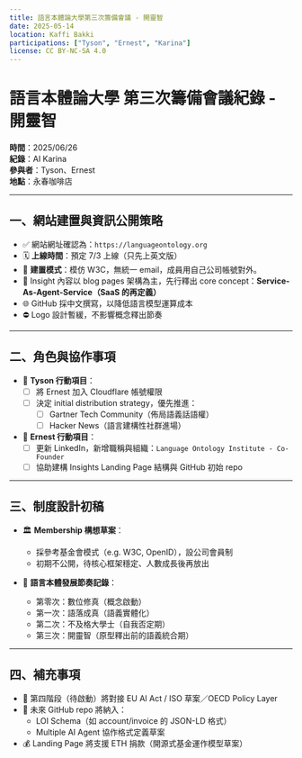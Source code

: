 ```yaml
---
title: 語言本體論大學第三次籌備會議 - 開靈智
date: 2025-05-14
location: Kaffi Bakki
participations: ["Tyson", "Ernest", "Karina"]
license: CC BY-NC-SA 4.0
---
```


# 語言本體論大學 第三次籌備會議紀錄 - 開靈智
**時間**：2025/06/26  
**紀錄**：AI Karina  
**參與者**：Tyson、Ernest  
**地點**：永春咖啡店

---

## 一、網站建置與資訊公開策略

- ✅ 網站網址確認為：`https://languageontology.org`  
- 🗓 **上線時間**：預定 7/3 上線（只先上英文版）  
- 🧱 **建置模式**：模仿 W3C，無統一 email，成員用自己公司帳號對外。  
- 📂 Insight 內容以 blog pages 架構為主，先行釋出 core concept：**Service-As-Agent-Service（SaaS 的再定義）**  
- 🌐 GitHub 採中文撰寫，以降低語言模型運算成本  
- ⛔ Logo 設計暫緩，不影響概念釋出節奏

---

## 二、角色與協作事項

- 🧾 **Tyson 行動項目**：
  - [ ] 將 Ernest 加入 Cloudflare 帳號權限  
  - [ ] 決定 initial distribution strategy，優先推進：
    - [ ] Gartner Tech Community（佈局語義話語權）  
    - [ ] Hacker News（語言建構性社群進場）

- 🪪 **Ernest 行動項目**：
  - [ ] 更新 LinkedIn，新增職稱與組織：`Language Ontology Institute - Co-Founder`
  - [ ] 協助建構 Insights Landing Page 結構與 GitHub 初始 repo

---

## 三、制度設計初稿

- 🏛 **Membership 構想草案**：
  - 採參考基金會模式（e.g. W3C, OpenID），設公司會員制  
  - 初期不公開，待核心框架穩定、人數成長後再放出

- 🧠 **語言本體發展節奏記錄**：
  - 第零次：數位修真（概念啟動）  
  - 第一次：語落成真（語義實體化）  
  - 第二次：不及格大學士（自我否定期）  
  - 第三次：開靈智（原型釋出前的語義統合期）

---

## 四、補充事項

- 🌱 第四階段（待啟動）將對接 EU AI Act / ISO 草案／OECD Policy Layer  
- 🧩 未來 GitHub repo 將納入：
  - LOI Schema（如 account/invoice 的 JSON-LD 格式）  
  - Multiple AI Agent 協作格式定義草案  
- 💰 Landing Page 將支援 ETH 捐款（開源式基金運作模型草案）
